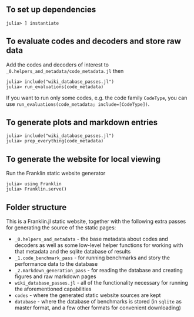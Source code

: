 ## To set up dependencies

```
julia> ] instantiate
```

## To evaluate codes and decoders and store raw data

Add the codes and decoders of interest to `_0.helpers_and_metadata/code_metadata.jl` then

```
julia> include("wiki_database_passes.jl")
julia> run_evaluations(code_metadata)
```

If you want to run only some codes, e.g. the code family `CodeType`, you can use `run_evaluations(code_metadata; include=[CodeType])`.

## To generate plots and markdown entries

```
julia> include("wiki_database_passes.jl")
julia> prep_everything(code_metadata)
```

## To generate the website for local viewing

Run the Franklin static website generator

```
julia> using Franklin
julia> Franklin.serve()
```

## Folder structure

This is a Franklin.jl static website, together with the following extra passes for generating the source of the static pages:

- `_0.helpers_and_metadata` - the base metadata about codes and decoders as well as some low-level helper functions for working with that metadata and the sqlite database of results
- `_1.code_benchmark_pass` - for running benchmarks and story the performance data to the database
- `_2.markdown_generation_pass` - for reading the database and creating figures and raw markdown pages
- `wiki_database_passes.jl` - all of the functionality necessary for running the aforementioned capabilities
- `codes` - where the generated static website sources are kept
- `database` - where the database of benchmarks is stored (in `sqlite` as master format, and a few other formats for convenient downloading)